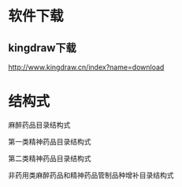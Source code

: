 # 软件下载
## kingdraw下载
http://www.kingdraw.cn/index?name=download

# 结构式
麻醉药品目录结构式

第一类精神药品目录结构式

第二类精神药品目录结构式

非药用类麻醉药品和精神药品管制品种增补目录结构式
